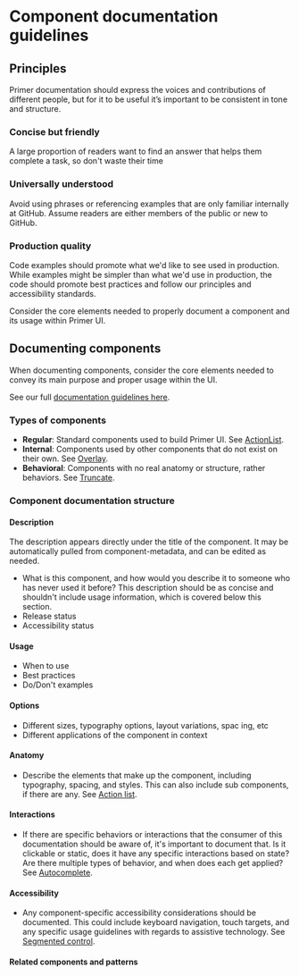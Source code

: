 # Component documentation guidelines

## Principles

Primer documentation should express the voices and contributions of different people, but for it to be useful it’s important to be consistent in tone and structure.

### Concise but friendly

A large proportion of readers want to find an answer that helps them complete a task, so don't waste their time

### Universally understood

Avoid using phrases or referencing examples that are only familiar internally at GitHub. Assume readers are either members of the public or new to GitHub.

### Production quality

Code examples should promote what we'd like to see used in production. While examples might be simpler than what we'd use in production, the code should promote best practices and follow our principles and accessibility standards.

Consider the core elements needed to properly document a component and its usage within Primer UI.

## Documenting components

When documenting components, consider the core elements needed to convey its main purpose and proper usage within the UI.

See our full [documentation guidelines here](https://primer.style/contribute/documentation/).

### Types of components

- **Regular**: Standard components used to build Primer UI. See [ActionList](https://primer.style/design/components/action-list).
- **Internal**: Components used by other components that do not exist on their own. See [Overlay](https://primer.style/react/Overlay).
- **Behavioral**: Components with no real anatomy or structure, rather behaviors. See [Truncate](https://primer.style/react/Truncate).

### Component documentation structure

#### Description

The description appears directly under the title of the component. It may be automatically pulled from component-metadata, and can be edited as needed.

- What is this component, and how would you describe it to someone who has never used it before? This description should be as concise and shouldn't include usage information, which is covered below this section.
- Release status
- Accessibility status

#### Usage

- When to use
- Best practices
- Do/Don't examples

#### Options

- Different sizes, typography options, layout variations, spac
  ing, etc
- Different applications of the component in context

#### Anatomy

- Describe the elements that make up the component, including typography, spacing, and styles. This can also include sub components, if there are any. See [Action list](https://primer.style/design/components/action-list#anatomy).

#### Interactions

- If there are specific behaviors or interactions that the consumer of this documentation should be aware of, it's important to document that. Is it clickable or static, does it have any specific interactions based on state? Are there multiple types of behavior, and when does each get applied? See [Autocomplete](https://primer.style/design/components/autocomplete#sort-and-filter-behavior).

#### Accessibility

- Any component-specific accessibility considerations should be documented. This could include keyboard navigation, touch targets, and any specific usage guidelines with regards to assistive technology. See [Segmented control](https://primer.style/design/components/segmented-control#accessibility).

#### Related components and patterns
